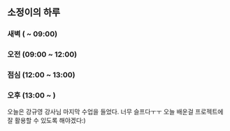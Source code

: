 ## 소정이의 하루

### 새벽 ( ~ 09:00)

### 오전 (09:00 ~ 12:00)

### 점심 (12:00 ~ 13:00)

### 오후 (13:00 ~ )

오늘은 강규영 강사님 마지막 수업을 들었다. 너무 슬프다ㅜㅜ 오늘 배운걸 프로젝트에 잘 활용할 수 있도록 해야겠다:)

